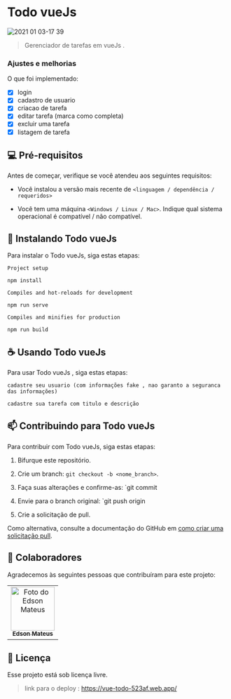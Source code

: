 # Todo vueJs


![2021 01 03-17 39](https://user-images.githubusercontent.com/57047448/103488726-04062980-4dee-11eb-8fdd-4c3d463929c6.png)


>Gerenciador de tarefas em vueJs .

### Ajustes e melhorias

O que foi implementado:

- [x] login
- [x] cadastro de usuario
- [x] criacao de tarefa
- [x] editar tarefa (marca como completa)
- [X] excluir uma tarefa
- [X] listagem de tarefa

## 💻 Pré-requisitos

Antes de começar, verifique se você atendeu aos seguintes requisitos:

* Você instalou a versão mais recente de `<linguagem / dependência / requeridos>`

* Você tem uma máquina `<Windows / Linux / Mac>`. Indique qual sistema operacional é compatível / não compatível.




## 🚀 Instalando Todo vueJs

Para instalar o Todo vueJs, siga estas etapas:


```
Project setup

npm install

Compiles and hot-reloads for development

npm run serve

Compiles and minifies for production

npm run build
```


## ☕ Usando Todo vueJs

Para usar Todo vueJs , siga estas etapas:

```
cadastre seu usuario (com informações fake , nao garanto a seguranca das informações)

cadastre sua tarefa com titulo e descrição

```


## 📫 Contribuindo para Todo vueJs

Para contribuir com Todo vueJs, siga estas etapas:

1. Bifurque este repositório.

2. Crie um branch: `git checkout -b <nome_branch>`.

3. Faça suas alterações e confirme-as: `git commit 

4. Envie para o branch original: `git push origin 

5. Crie a solicitação de pull.

Como alternativa, consulte a documentação do GitHub em [como criar uma solicitação pull](https://help.github.com/en/github/collaborating-with-issues-and-pull-requests/creating-a-pull-request).

## 🤝 Colaboradores

Agradecemos às seguintes pessoas que contribuíram para este projeto:

<table>
  <tr>
    <td align="center">
      <a href="https://github.com/EdsonMateus1">
        <img src="https://avatars3.githubusercontent.com/u/57047448?s=400&u=6ef877f8c27a228c7b1cafb860cf12cbdff27329&v=4" width="100px;" alt="Foto do Edson Mateus"/><br>
        <sub>
          <b>Edson Mateus</b>
        </sub>
      </a>
    </td>
  </tr>
</table>



## 📝 Licença
Esse projeto está sob licença livre.

>link para o deploy : https://vue-todo-523af.web.app/


